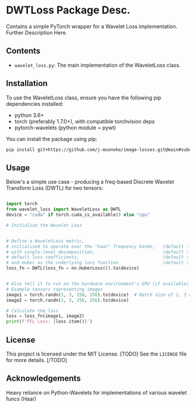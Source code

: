# DWTLoss Package Desc.

Contains a simple PyTorch wrapper for a Wavelet Loss implementation. Further Description Here.

## Contents

- `wavelet_loss.py`: The main implementation of the WaveletLoss class.

## Installation

To use the WaveletLoss class, ensure you have the following pip dependencies installed:

- python 3.6+
- torch (preferably 1.7.0+), with compatible torchvision deps
- pytorch-wavelets (python module = pywt)

You can install the package using pip:

```bash
pip install git+https://github.com/j-muoneke/image-losses.git@main#subdirectory=wavelet_loss
```

## Usage

Below's a simple use case - producing a freq-based Discrete Wavelet Transform Loss (DWTL) for two tensors:
```python

import torch
from wavelet_loss import WaveletLoss as DWTL
device = "cuda" if torch.cuda_is_available() else "cpu"

# Initialize the Wavelet Loss


# Define a WaveletLoss metric,
# initialised to operate over the "haar" frequency bands,   (default : wavelet = "haar")
# with single-level decomposition,                          (default : level = 1)
# default loss coefficients,                                (default : w0 = w1 = 1)
# and Huber as the underlying loss function                 (default : loss_fn = nn.MSELoss())
loss_fn = DWTL(loss_fn = nn.HuberLoss()).to(device)


# Also tell it to run on the hardware environment's GPU (if available) with .to(device)
# Example tensors representing images
image1 = torch.randn(1, 3, 256, 256).to(device)  # Batch size of 1, 3 color channels, 256x256 image
image2 = torch.randn(1, 3, 256, 256).to(device)

# Calculate the loss
loss = loss_fn(image1, image2)
print(f'FFL Loss: {loss.item()}')
```

## License

This project is licensed under the MIT License. [TODO] See the `LICENSE` file for more details. [/TODO]

## Acknowledgements

Heavy reliance on Python-Wavelets for implementations of various wavelet funcs (Haar)
